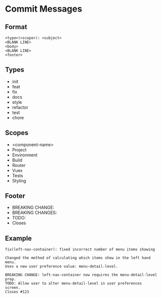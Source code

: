 # Commit Messages

## Format

```
<type>(<scope>): <subject>
<BLANK LINE>
<body>
<BLANK LINE>
<footer>
```

## Types

* init
* feat
* fix
* docs
* style
* refactor
* test
* chore

## Scopes

* &lt;component-name&gt;
* Project
* Environment
* Build
* Router
* Vuex
* Tests
* Styling

## Footer

* BREAKING CHANGE:
* BREAKING CHANGES:
* TODO:
* Closes

## Example

```
fix(left-nav-container): fixed incorrect number of menu items showing

Changed the method of calculating which items show in the left hand menu.
Uses a new user preference value: menu-detail-level.

BREAKING CHANGE: left-nav-container now requires the menu-detail-level prop.
TODO: Allow user to alter menu-detail-level in user preferences screen.
Closes #123